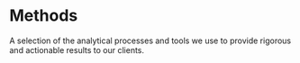 # Methods
A selection of the analytical processes and tools we use to provide rigorous and actionable results to our clients.
